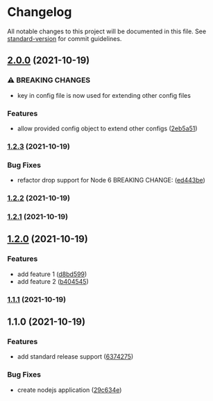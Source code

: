 # Changelog

All notable changes to this project will be documented in this file. See [standard-version](https://github.com/conventional-changelog/standard-version) for commit guidelines.

## [2.0.0](https://github.com/mingerlin/auto-changelog/compare/v1.2.3...v2.0.0) (2021-10-19)


### ⚠ BREAKING CHANGES

* key in config file is now used for extending other config files

### Features

* allow provided config object to extend other configs ([2eb5a51](https://github.com/mingerlin/auto-changelog/commit/2eb5a510fee33de4ecc49eee37a724d4114a763d))

### [1.2.3](https://github.com/mingerlin/auto-changelog/compare/v1.2.2...v1.2.3) (2021-10-19)


### Bug Fixes

* refactor drop support for Node 6 BREAKING CHANGE: ([ed443be](https://github.com/mingerlin/auto-changelog/commit/ed443beea773ba2bd89d27be8b12875672c44cc6))

### [1.2.2](https://github.com/mingerlin/auto-changelog/compare/v1.2.1...v1.2.2) (2021-10-19)

### [1.2.1](https://github.com/mingerlin/auto-changelog/compare/v1.2.0...v1.2.1) (2021-10-19)

## [1.2.0](https://github.com/mingerlin/auto-changelog/compare/v1.1.1...v1.2.0) (2021-10-19)


### Features

* add feature 1 ([d8bd599](https://github.com/mingerlin/auto-changelog/commit/d8bd599b8cc016ed32604c4dcf56765778a5b8e2))
* add feature 2 ([b404545](https://github.com/mingerlin/auto-changelog/commit/b404545b17e387a67320debd1519590843acd9f5))

### [1.1.1](https://github.com/mingerlin/auto-changelog/compare/v1.1.0...v1.1.1) (2021-10-19)

## 1.1.0 (2021-10-19)


### Features

* add standard release support ([6374275](https://github.com/mingerlin/auto-changelog/commit/6374275e18270240e8ab209c39db3aec5d0be06a))


### Bug Fixes

* create nodejs application ([29c634e](https://github.com/mingerlin/auto-changelog/commit/29c634ea98b55cb8475af5084cb8661396630785))
